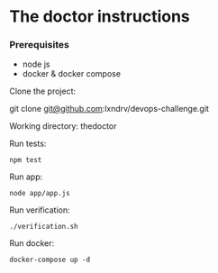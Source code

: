 # The doctor instructions

### Prerequisites

* node js
* docker & docker compose

Clone the project:

git clone git@github.com:lxndrv/devops-challenge.git

Working directory: thedoctor

Run tests:

`npm test`

Run app:

`node app/app.js`

Run verification:

`./verification.sh`

Run docker:

`docker-compose up -d`
